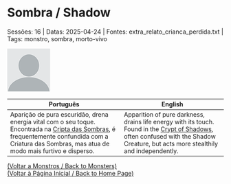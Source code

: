 
# Sombra / Shadow

Sessões: 16 | Datas: 2025-04-24 | Fontes: extra_relato_crianca_perdida.txt | Tags: monstro, sombra, morto-vivo

![Sombra](blank.png)

| Português | English |
|-----------|---------|
| Aparição de pura escuridão, drena energia vital com o seu toque. Encontrada na [Cripta das Sombras](cripta_das_sombras.md), é frequentemente confundida com a Criatura das Sombras, mas atua de modo mais furtivo e disperso. | Apparition of pure darkness, drains life energy with its touch. Found in the [Crypt of Shadows](cripta_das_sombras.md), often confused with the Shadow Creature, but acts more stealthily and independently. |

[(Voltar a Monstros / Back to Monsters)](monstros.md)  
[(Voltar à Página Inicial / Back to Home Page)](../../home.md)


























